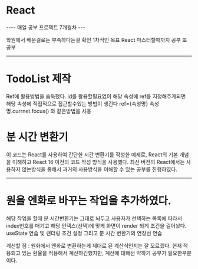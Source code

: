 # React

---- 매일 공부 프로젝트 7개월차 ---


학원에서 배운걸로는 부족하다는걸 확인
1차적인 목표 
React 마스터할때까지 공부 또 공부

----------------------------------------------------------

# TodoList 제작 

Ref에 활용방법을 습득했다.
id를 활용할필요없이 해당 속성에 ref를 지정해주게되면 해당 속성에 직접적으로 접근할수있는 방법이 생긴다
ref={속성명} 
속성명.currnet.focus() 와 같은방법을 사용


# 분 시간 변환기

이 코드는 React를 사용하여 간단한 시간 변환기를 작성한 예제로,
React의 기본 개념을 이해하고 React 16 이전의 코드 작성 방식을 사용했다.
최신 버전의 React에서는 사용하지 않는방식을 통해서 과거의 사용방식을 이해할 수 있는 공부를 진행하였다.

--------------------------------------------------------------------------------------------------------

# 원을 엔화로 바꾸는 작업을 추가하였다.

해당 작업을 할때 분 시간변환기는 그대로 놔두고 사용자가 선택하는 목록에 따라서 index번호를 매기고
해당 인덱스(선택)에 맞게 화면이 render 되게 조건을 걸어놨다.
useState 연습 및 랜더링 조건 설정 그리고 분 시간 변환기의 연장선 연습

계선할 점 : 원화에서 엔화로 변환하는게 제대로 된 계산식인지는 잘 모르겠다. 현재 적용되고 있는 환율을 적용해서 계산하긴했지만,
계산에 대해선 약하기 공부가 필요한부분이다. 







